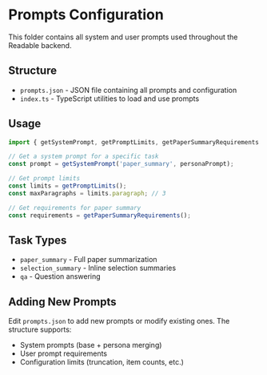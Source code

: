 # Prompts Configuration

This folder contains all system and user prompts used throughout the Readable backend.

## Structure

- `prompts.json` - JSON file containing all prompts and configuration
- `index.ts` - TypeScript utilities to load and use prompts

## Usage

```typescript
import { getSystemPrompt, getPromptLimits, getPaperSummaryRequirements } from '@/server/prompts';

// Get a system prompt for a specific task
const prompt = getSystemPrompt('paper_summary', personaPrompt);

// Get prompt limits
const limits = getPromptLimits();
const maxParagraphs = limits.paragraph; // 3

// Get requirements for paper summary
const requirements = getPaperSummaryRequirements();
```

## Task Types

- `paper_summary` - Full paper summarization
- `selection_summary` - Inline selection summaries
- `qa` - Question answering

## Adding New Prompts

Edit `prompts.json` to add new prompts or modify existing ones. The structure supports:
- System prompts (base + persona merging)
- User prompt requirements
- Configuration limits (truncation, item counts, etc.)

